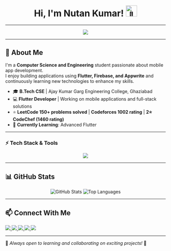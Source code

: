 <h1 align="center">
  Hi, I'm Nutan Kumar! <img src="https://media.giphy.com/media/hvRJCLFzcasrR4ia7z/giphy.gif" width="35px" alt="👋" />
</h1>

---
<p align="center">
  <img src="https://readme-typing-svg.demolab.com?font=Fira+Code&size=22&duration=4000&pause=1000&color=1C71FA&center=true&vCenter=true&width=700&lines=Mobile+App+Developer+%7C+Flutter+%7C+Dart;Competitive+Programmer+%7C+C%2B%2B+%7C+LeetCode+%7C+CodeChef;Passionate+about+Solving+Problems+%26+Building+Apps!" />
</p>

---
## 🚀 About Me  
I'm a **Computer Science and Engineering** student passionate about mobile app development.  
I enjoy building applications using **Flutter, Firebase, and Appwrite** and continuously learning new technologies to enhance my skills.  

- 🎓 **B.Tech CSE** | Ajay Kumar Garg Engineering College, Ghaziabad  
- 💻 **Flutter Developer** | Working on mobile applications and full-stack solutions  
- ⭐ **LeetCode 150+ problems solved** | **Codeforces 1002 rating** | **2⭐ CodeChef (1460 rating)**  
- 🎯 **Currently Learning**: Advanced Flutter  

---
### ⚡ **Tech Stack & Tools**
<p align="center">
  <img src="https://skillicons.dev/icons?i=flutter,java,cpp,c,dart,git,github,firebase,appwrite,vscode,androidstudio" />
</p>

---

## 📊 GitHub Stats  
<p align="center">
  <img src="https://github-readme-stats.vercel.app/api?username=Nutan-Kum12&show_icons=true&theme=radical" alt="GitHub Stats" />
<!--   <br>
  <img src="https://github-readme-streak-stats.herokuapp.com/?user=Nutan-Kum12&theme=radical" alt="GitHub Streak" />
  <br> -->
  <img src="https://github-readme-stats.vercel.app/api/top-langs/?username=Nutan-Kum12&layout=compact&theme=radical" alt="Top Languages" />
</p>

---

## 📫 Connect With Me  
<p align="left">
  <a href="https://github.com/Nutan-Kum12" target="_blank">
    <img src="https://img.icons8.com/ios-glyphs/40/000000/github.png" />
  </a>
  <a href="https://leetcode.com/u/Nutan_ydv1/" target="_blank">
    <img src="https://img.icons8.com/external-tal-revivo-light-tal-revivo/40/external-level-up-your-coding-skills-and-quickly-land-a-job-logo-light-tal-revivo.png" />
  </a>
  <a href="https://www.codechef.com/users/raushanydv1/" target="_blank">
    <img src="https://img.icons8.com/ios-filled/40/5B4638/codechef.png" />
  </a>
  <a href="https://codeforces.com/profile/nutan9135kr/" target="_blank">
    <img src="https://img.icons8.com/external-tal-revivo-light-tal-revivo/40/external-codeforces-programming-competitions-and-contests-programming-community-logo-light-tal-revivo.png" />
  </a>
  <a href="https://www.linkedin.com/in/nutan-kumar-7b9b05329/" target="_blank">
    <img src="https://img.icons8.com/ios-filled/40/0077B5/linkedin.png" />
  </a>
</p>

---

📌 *Always open to learning and collaborating on exciting projects!* 🚀  
